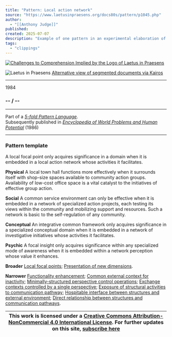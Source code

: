 ```yaml
---
title: "Pattern: Local action network"
source: "https://www.laetusinpraesens.org/docs80s/pattern/p1045.php"
author:
  - "[[Anthony Judge]]"
published:
created: 2025-07-07
description: "Example of one pattern in an experimental elaboration of a 5-fold pattern language. This explores the parallel between patterns at the physical level, the social level, the conceptual level, and the psychic level in the light of an underlying template based on the insights of Christopher Alexander"
tags:
  - "clippings"
---
```

[![Challenges to Comprehension Implied by the Logo
of Laetus in Praesens](https://www.laetusinpraesens.org/common/images/achngcol.jpg "Challenges to Comprehension Implied by the Logo
of Laetus in Praesens")](https://www.laetusinpraesens.org/context/logo_laetus.php)

![Laetus in Praesens](https://www.laetusinpraesens.org/common/images/laetus_title2.png) [Alternative view of segmented documents via Kairos](https://kairos.laetusinpraesens.org/p1045_8_pat_h_1)

---

1984

### \-- / --

---

Part of a *[5-fold Pattern Language](https://www.laetusinpraesens.org/docs80s/84patlan.php)*.  
Subsequently published in *[Encyclopedia of World Problems and Human Potential](https://www.un-intelligible.org/projects/homeency.php)* (1986)

---

### Pattern template

A local focal point only acquires significance in a domain when it is embedded in a local action network whose activities it facilitates.

**Physical** A local town hall functions more effectively when it surrounds itself with shop-size spaces available to community action groups. Availability of low-cost office space is a vital catalyst to the initiatives of effective group action.

**Social** A common service environment can only be effective when it is embedded in a network of specialized action projects, each testing its views within the community and mobilizing support and resources. Such a network is basic to the self-regulation of any community.

**Conceptual** An integrative common framework only acquires significance in a specialized conceptual domain when it is embedded in a network of investigative initiatives whose activities it facilitates.

**Psychic** A focal insight only acquires significance within any specialized mode of awareness when it is embedded within a network perception whose value it enhances.

**Broader** [Local focal points](https://www.laetusinpraesens.org/docs80s/pattern/p1044.php); [Presentation of new dimensions](https://www.laetusinpraesens.org/docs80s/pattern/p1043.php).

**Narrower** [Functionality enhancement](https://www.laetusinpraesens.org/docs80s/pattern/p1047.php); [Common external context for inactivity](https://www.laetusinpraesens.org/docs80s/pattern/p1069.php); [Minimally-structured perspective control operations](https://www.laetusinpraesens.org/docs80s/pattern/p1081.php); [Exchange contexts controlled by a single perspective](https://www.laetusinpraesens.org/docs80s/pattern/p1087.php); [Exposure of structural activities to communication pathway](https://www.laetusinpraesens.org/docs80s/pattern/p1165.php); [Hospitable interface between structures and external environment](https://www.laetusinpraesens.org/docs80s/pattern/p1160.php); [Direct relationship between structures and communication pathways](https://www.laetusinpraesens.org/docs80s/pattern/p1122.php).

| This work is licensed under a [Creative Commons Attribution-NonCommercial 4.0 International License](http://creativecommons.org/licenses/by-nc/4.0/).  For further updates on this site, [subscribe here](https://laetusinpraesens.us19.list-manage.com/subscribe/post?u=1b1bc3aae057999099ff24455&id=4c64c53b45) |
| --- |